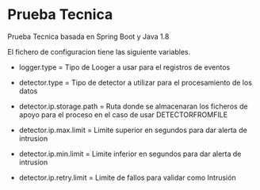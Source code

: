 # Prueba Tecnica

Prueba Tecnica basada en Spring Boot y Java 1.8

El fichero de configuracion tiene las siguiente variables.

- logger.type = Tipo de Looger a usar para el registros de eventos

- detector.type = Tipo de detector a utilizar para el procesamiento de los datos

- detector.ip.storage.path = Ruta donde se almacenaran los ficheros de apoyo para el proceso en el caso de usar DETECTORFROMFILE

- detector.ip.max.limit = Limite superior en segundos para dar alerta de intrusion

- detector.ip.min.limit = Limite inferior en segundos para dar alerta de intrusion

- detector.ip.retry.limit = Limite de fallos para validar como Intrusión
